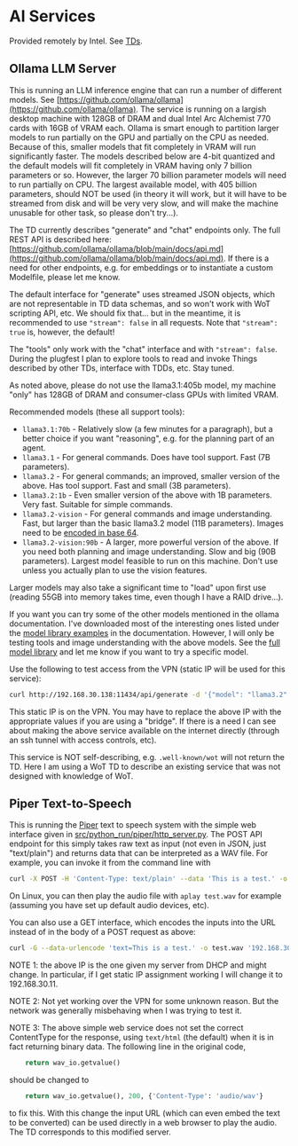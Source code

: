 # AI Services
Provided remotely by Intel.
See [TDs](../../TDs/Intel/README.md).

## Ollama LLM Server
This is running an LLM inference engine that can run a number of different
models.  See [https://github.com/ollama/ollama](https://github.com/ollama/ollama).  The service is 
running on a largish desktop machine with 128GB of DRAM and dual Intel Arc Alchemist 770 cards with
16GB of VRAM each.  Ollama is smart enough to partition larger models to run partially
on the GPU and partially on the CPU as needed.  Because of this, smaller models
that fit completely in VRAM will run significantly faster.  The models described
below are 4-bit quantized and the default models will fit completely in VRAM
having only 7 billion parameters or so.  However, the larger 70 billion parameter
models will need to run partially on CPU.  The largest available model, with 405 billion parameters,
should NOT be used (in theory it will work, but it will have to be streamed from disk
and will be very very slow, and will make the machine unusable for other task, so please don't try...).

The TD currently describes "generate" and "chat" endpoints only.  The full
REST API is described here: [https://github.com/ollama/ollama/blob/main/docs/api.md](https://github.com/ollama/ollama/blob/main/docs/api.md).
If there is a need for other endpoints, e.g. for embeddings or to instantiate
a custom Modelfile, please let me know.

The default interface for "generate" uses streamed JSON objects, which are not
representable in TD data schemas, and so won't work with WoT scripting API, etc.
We should fix that... but in the meantime, it is recommended to use `"stream": false` 
in all requests.  Note that `"stream": true` is, however, the default!

The "tools" only work with the "chat" interface and with `"stream": false`.
During the plugfest I plan to explore tools to read and invoke Things described by
other TDs, interface with TDDs, etc.  Stay tuned.

As noted above, please do not use the llama3.1:405b model,
my machine "only" has 128GB of DRAM and consumer-class GPUs with limited VRAM.

Recommended models (these all support tools):
   - `llama3.1:70b` - Relatively slow (a few minutes for a paragraph), but
     a better choice if you want "reasoning", e.g. for the planning part
     of an agent.
   - `llama3.1` - For general commands.  Does have tool support.  Fast (7B parameters).
   - `llama3.2` - For general commands; an improved, smaller version of the above.  Has tool
     support.  Fast and small (3B parameters).
   - `llama3.2:1b` - Even smaller version of the above with 1B parameters.  Very fast.
     Suitable for simple commands.
   - `llama3.2-vision` - For general commands and image understanding.  Fast, but larger
     than the basic llama3.2 model (11B parameters).  Images need to be
     [encoded in base 64](https://stackabuse.com/bytes/converting-images-and-image-urls-to-base64-in-node-js/).
   - `llama3.2-vision:90b` - A larger, more powerful version of the above.  If you need both
     planning and image understanding.  Slow and big (90B parameters).  Largest model feasible to run on this machine.
     Don't use unless you actually plan to use the vision features.

Larger models may also take a significant time to "load" upon first use (reading 55GB into memory takes time,
even though I have a RAID drive...).

If you want you can try some of the other models mentioned in the ollama documentation.
I've downloaded most of the interesting ones listed under the [model library examples](https://github.com/ollama/ollama/tree/main?tab=readme-ov-file#model-library) in the documentation.
However, I will only be testing tools and image understanding with the above models.
See the [full model library](https://ollama.com/library) and let me know if you want to try a specific model.

Use the following to test access from the VPN (static IP will be used for this service):
```sh
curl http://192.168.30.138:11434/api/generate -d '{"model": "llama3.2", "prompt": "Why is the sky blue?", "stream": false}'
```
This static IP is on the VPN.  You may have to replace the above IP with the appropriate values if you
are using a "bridge".   If there is a need I can see about making the above service available
on the internet directly (through an ssh tunnel with access controls, etc).

This service is NOT self-describing, e.g. `.well-known/wot` will not return the TD.
Here I am using a WoT TD to describe an existing service that was not designed with
knowledge of WoT.

## Piper Text-to-Speech
This is running the [Piper](https://github.com/rhasspy/piper) text to speech system with the simple web interface
given in [src/python_run/piper/http_server.py](https://github.com/rhasspy/piper/blob/master/src/python_run/piper/http_server.py).
The POST API endpoint for this simply takes raw text as input (not even in JSON, just "text/plain") and returns data that can be interpreted as a WAV
file.  For example, you can invoke it from the command line with
```sh
curl -X POST -H 'Content-Type: text/plain' --data 'This is a test.' -o test.wav '192.168.30.138:5050'
```
On Linux, you can then play the audio file with `aplay test.wav` for example (assuming you have set up default
audio devices, etc).

You can also use a GET interface, which encodes the inputs into the URL instead of in the body of a
POST request as above:
```sh
curl -G --data-urlencode 'text=This is a test.' -o test.wav '192.168.30.138:5050'
```

NOTE 1: the above IP is the one given my server from DHCP and might change.  In particular, if I get static IP
assignment working I will change it to 192.168.30.11.

NOTE 2: Not yet working over the VPN for some unknown reason.  But the network was generally misbehaving
when I was trying to test it.

NOTE 3: The above simple web service does not set the correct ContentType for the response, using
`text/html` (the default) when it is in fact returning binary data.  The following line in the original
code,
```python
    return wav_io.getvalue()
```
should be changed to 
```python
    return wav_io.getvalue(), 200, {'Content-Type': 'audio/wav'}
```
to fix this.  With this change the input URL (which can even embed the text to be converted) can be used
directly in a web browser to play the audio.  The TD corresponds to this modified server.
